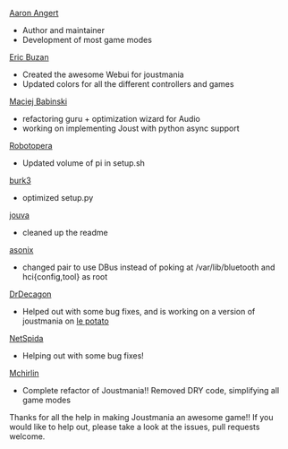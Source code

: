 [Aaron Angert](https://github.com/adangert)
* Author and maintainer
* Development of most game modes

[Eric Buzan](https://github.com/ericbuzan)
* Created the awesome Webui for joustmania
* Updated colors for all the different controllers and games

[Maciej Babinski](https://github.com/mbabinski-at-google)
* refactoring guru + optimization wizard for Audio
* working on implementing Joust with python async support

[Robotopera](https://github.com/Robotopera)
* Updated volume of pi in setup.sh

[burk3](https://github.com/burk3)
* optimized setup.py

[jouva](https://github.com/jouva)
* cleaned up the readme

[asonix](https://github.com/asonix)
* changed pair to use DBus instead of poking at /var/lib/bluetooth and hci{config,tool} as root

[DrDecagon](https://github.com/DrDecagon)
* Helped out with some bug fixes, and is working on a version of joustmania on [le potato](https://libre.computer/products/aml-s905x-cc/)

[NetSpida](https://github.com/NetSpida)
* Helping out with some bug fixes!

[Mchirlin](https://github.com/mchirlin)
* Complete refactor of Joustmania!! Removed DRY code, simplifying all game modes


Thanks for all the help in making Joustmania an awesome game!!
If you would like to help out, please take a look at the issues, pull requests welcome.
